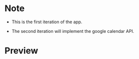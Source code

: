 # Note

- This is the first iteration of the app.

- The second iteration will implement the google calendar API.


# Preview


